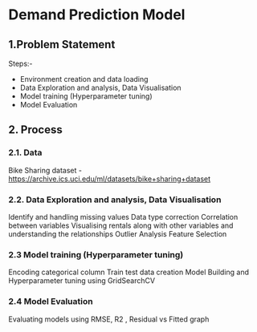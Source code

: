 # Demand Prediction Model #

## 1.Problem Statement ##
 Steps:-

* Environment creation and data loading
* Data Exploration and analysis, Data Visualisation 
* Model training (Hyperparameter tuning)
* Model Evaluation

## 2. Process

### 2.1. Data
Bike Sharing dataset - https://archive.ics.uci.edu/ml/datasets/bike+sharing+dataset

### 2.2. Data Exploration and analysis, Data Visualisation 

Identify and handling missing values
Data type correction
Correlation between variables
Visualising rentals along with other variables and understanding the relationships
Outlier Analysis
Feature Selection

### 2.3 Model training (Hyperparameter tuning)
Encoding categorical column
Train test data creation
Model Building and Hyperparameter tuning using GridSearchCV 

### 2.4 Model Evaluation 
Evaluating models using RMSE, R2 , Residual vs Fitted graph







